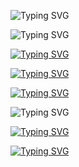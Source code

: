 ![Typing SVG](https://readme-typing-svg.demolab.com?font=Fira+Code&size=35&duration=1500&pause=500&color=08FF68&width=435&lines=%3E%F0%9F%91%8BHello%2C+I'm+Pr_;%3ERussian+developer;from+St.Petersburg_;%3EProgramming+starts;on+September+30%2C+2023;%3EMy+skills%3A_;%3EJava%3A;%3EJava+libraries_;%3ELibGDX_;%3EPython%3A;%3EPython+libraries_;%3EPytelegrambotapi_;%3EFlask_;%3EWeb%3A_;%3EHTML_;%3ECSS_;%3ESQL%2FDBMS%3A_;%3ESQL_;%3ESQLITE_;%3EMicrosoft+Access_;%3EMy+teams%3A_;Lobotomy+Corporation;%3EMy+projects+and+;links+are+below_)

![Typing SVG](https://readme-typing-svg.demolab.com?font=Fira+Code&size=35&duration=1500&pause=45000&color=FFFFFF&width=435&lines=My+links%3A)

[![Typing SVG](https://readme-typing-svg.demolab.com?font=Fira+Code&size=35&duration=1500&pause=45000&color=27a7e7&width=435&lines=telegram)](https://t.me/pr_cmc)

[![Typing SVG](https://readme-typing-svg.demolab.com?font=Fira+Code&size=35&duration=1500&pause=45000&color=4d7198&width=435&lines=vk)](https://vk.com/pr_cmc)

[![Typing SVG](https://readme-typing-svg.demolab.com?font=Fira+Code&size=35&duration=1500&pause=45000&color=5865F2&width=435&lines=discord)](https://discord.com/users/1161671240277311580)

![Typing SVG](https://readme-typing-svg.demolab.com?font=Fira+Code&size=35&duration=1500&pause=45000&color=0076FF&width=435&lines=My+projects%3A)

[![Typing SVG](https://readme-typing-svg.demolab.com?font=Fira+Code&size=35&duration=1500&pause=45000&color=FFC23C&width=435&lines=SDF-Mini)](https://github.com/lobotomy-corp/sdf-mini.github.io)

[![Typing SVG](https://readme-typing-svg.demolab.com?font=Fira+Code&size=35&duration=1500&pause=45000&color=FFC23C&width=435&lines=Scripts)](https://github.com/pr-cmc/scripts)
